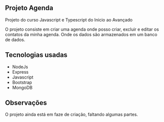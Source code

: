 ## Projeto Agenda ##

Projeto do curso Javascript e Typescript do Inicio ao Avançado 

O projeto consiste em criar uma agenda onde posso criar, excluir e editar os contatos da minha agenda.
Onde os dados são armazenados em um banco de dados.

## Tecnologias usadas ##

- NodeJs
- Express
- Javascript
- Bootstrap
- MongoDB


## Observações ##

O projeto ainda está em faze de criação, faltando algumas partes.